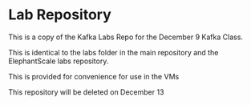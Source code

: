 # Lab Repository

This is a copy of the Kafka Labs Repo for the December 9 Kafka Class.

This is identical to the labs folder in the main repository and the ElephantScale labs repository.

This is provided for convenience for use in the VMs

This repository will be deleted on December 13
